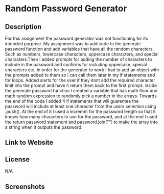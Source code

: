 # Random Password Generator

## Description

For this assignment the password generator was not functioning for its intended purpose. My assignment was to add code to the generate password function
and add variables that have all the random characters. Such as numbers, lowercase characters, uppercase characters, and special characters.Then I added prompts for adding the number of characters to include in the password and confirms for including uppercase, special characters etc.
In order for the generator to work I had to add an object with the prompts added to them so I can call them later in my if statements and for loops. 
Added alerts for the user if they dont add the required character limit into the prompt and have it return them back to the first prompt.
Inside the generate password function  I created a variable that has math floor and math random expression to randomly pick a number in the arrays.
Towards the end of the code I added 4 if statements that will guarentee the password will include at least one character from the users selection using .push().
At the end of it I used a incremnt for the password length so that it knows how many characters to use for the password, and at the end I used the return password statement 
and password.join("") to make the array into a string when it outputs the password.

## Link to Website

## License 

N/A

## Screenshots
